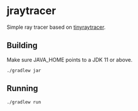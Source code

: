 # jraytracer
Simple ray tracer based on [tinyraytracer](https://github.com/ssloy/tinyraytracer).

## Building

Make sure JAVA_HOME points to a JDK 11 or above.

`./gradlew jar`

## Running

`./gradlew run`
